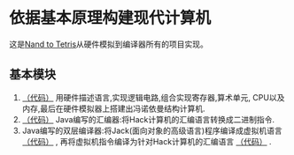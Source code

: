 # 依据基本原理构建现代计算机
这是[Nand to Tetris](https://www.nand2tetris.org)从硬件模拟到编译器所有的项目实现。
## 基本模块
1. [（代码）](https://github.com/muscaestar/mscCompiler/tree/master/src/main/resources) 用硬件描述语言,实现逻辑电路,组合实现寄存器,算术单元, CPU以及内存,最后在硬件模拟器上搭建出冯诺依曼结构计算机.
2. [（代码）](https://github.com/muscaestar/mscCompiler/tree/master/mscAssembler/src/main/java) Java编写的汇编器:将Hack计算机的汇编语言转换成二进制指令.
3. Java编写的双层编译器:将Jack(面向对象的高级语言)程序编译成虚拟机语言
   [（代码）](https://github.com/muscaestar/mscCompiler/tree/master/src/main/java) ,
   再将虚拟机指令编译为针对Hack计算机的汇编语言
   [（代码）](https://github.com/muscaestar/mscCompiler/tree/master/mscVMTranslator/src/main/java) .